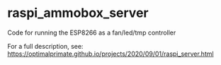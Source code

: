 # raspi_ammobox_server
Code for running the ESP8266 as a fan/led/tmp controller

For a full description, see: https://optimalprimate.github.io/projects/2020/09/01/raspi_server.html
